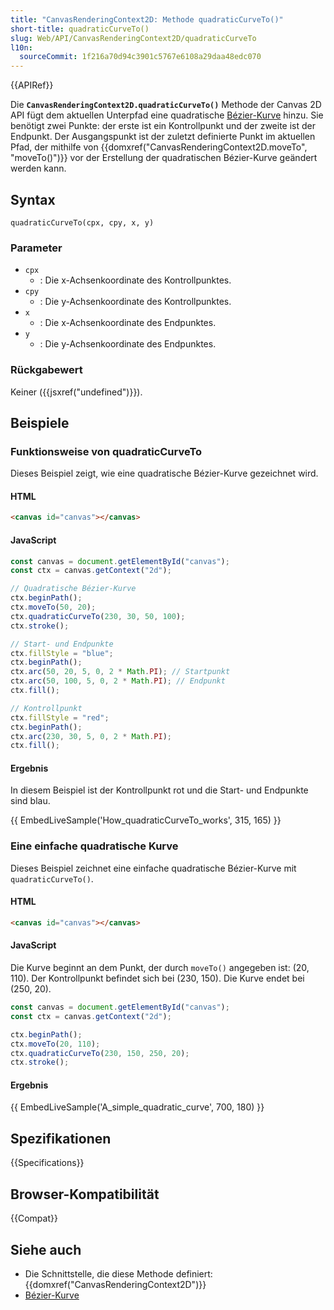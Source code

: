 ```yaml
---
title: "CanvasRenderingContext2D: Methode quadraticCurveTo()"
short-title: quadraticCurveTo()
slug: Web/API/CanvasRenderingContext2D/quadraticCurveTo
l10n:
  sourceCommit: 1f216a70d94c3901c5767e6108a29daa48edc070
---
```


{{APIRef}}

Die
**`CanvasRenderingContext2D.quadraticCurveTo()`**
Methode der Canvas 2D API fügt dem aktuellen Unterpfad eine quadratische [Bézier-Kurve](/de/docs/Glossary/Bezier_curve) hinzu. Sie benötigt zwei Punkte: der erste ist ein Kontrollpunkt und der zweite ist der Endpunkt. Der Ausgangspunkt ist der zuletzt definierte Punkt im aktuellen Pfad, der mithilfe von {{domxref("CanvasRenderingContext2D.moveTo", "moveTo()")}} vor der Erstellung der quadratischen Bézier-Kurve geändert werden kann.

## Syntax

```js-nolint
quadraticCurveTo(cpx, cpy, x, y)
```

### Parameter

- `cpx`
  - : Die x-Achsenkoordinate des Kontrollpunktes.
- `cpy`
  - : Die y-Achsenkoordinate des Kontrollpunktes.
- `x`
  - : Die x-Achsenkoordinate des Endpunktes.
- `y`
  - : Die y-Achsenkoordinate des Endpunktes.

### Rückgabewert

Keiner ({{jsxref("undefined")}}).

## Beispiele

### Funktionsweise von quadraticCurveTo

Dieses Beispiel zeigt, wie eine quadratische Bézier-Kurve gezeichnet wird.

#### HTML

```html
<canvas id="canvas"></canvas>
```

#### JavaScript

```js
const canvas = document.getElementById("canvas");
const ctx = canvas.getContext("2d");

// Quadratische Bézier-Kurve
ctx.beginPath();
ctx.moveTo(50, 20);
ctx.quadraticCurveTo(230, 30, 50, 100);
ctx.stroke();

// Start- und Endpunkte
ctx.fillStyle = "blue";
ctx.beginPath();
ctx.arc(50, 20, 5, 0, 2 * Math.PI); // Startpunkt
ctx.arc(50, 100, 5, 0, 2 * Math.PI); // Endpunkt
ctx.fill();

// Kontrollpunkt
ctx.fillStyle = "red";
ctx.beginPath();
ctx.arc(230, 30, 5, 0, 2 * Math.PI);
ctx.fill();
```

#### Ergebnis

In diesem Beispiel ist der Kontrollpunkt rot und die Start- und Endpunkte sind blau.

{{ EmbedLiveSample('How_quadraticCurveTo_works', 315, 165) }}

### Eine einfache quadratische Kurve

Dieses Beispiel zeichnet eine einfache quadratische Bézier-Kurve mit
`quadraticCurveTo()`.

#### HTML

```html
<canvas id="canvas"></canvas>
```

#### JavaScript

Die Kurve beginnt an dem Punkt, der durch `moveTo()` angegeben ist: (20, 110). Der
Kontrollpunkt befindet sich bei (230, 150). Die Kurve endet bei (250, 20).

```js
const canvas = document.getElementById("canvas");
const ctx = canvas.getContext("2d");

ctx.beginPath();
ctx.moveTo(20, 110);
ctx.quadraticCurveTo(230, 150, 250, 20);
ctx.stroke();
```

#### Ergebnis

{{ EmbedLiveSample('A_simple_quadratic_curve', 700, 180) }}

## Spezifikationen

{{Specifications}}

## Browser-Kompatibilität

{{Compat}}

## Siehe auch

- Die Schnittstelle, die diese Methode definiert: {{domxref("CanvasRenderingContext2D")}}
- [Bézier-Kurve](/de/docs/Glossary/Bezier_curve)
